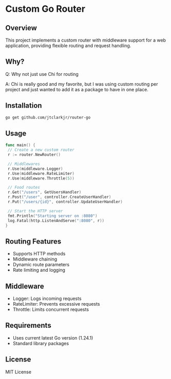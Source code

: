 # Custom Go Router

## Overview
This project implements a custom router with middleware support for a web application, providing flexible routing and request handling.

## Why?
Q: Why not just use Chi for routing

A: Chi is really good and my favorite, but I was using custom routing per project and just wanted to add it as a package to have in one place.

## Installation

```bash
go get github.com/jtclarkjr/router-go
```

## Usage

```go
func main() {
 // Create a new custom router
 r := router.NewRouter()

 // Middlewares
 r.Use(middleware.Logger)
 r.Use(middleware.RateLimiter)
 r.Use(middleware.Throttle(5))

 // Food routes
 r.Get("/users", GetUsersHandler)
 r.Post("/user", controller.CreateUserHandler)
 r.Put("/users/{id}", controller.UpdateUserHandler)

 // Start the HTTP server
 fmt.Println("Starting server on :8080")
 log.Fatal(http.ListenAndServe(":8080", r))
}
```

## Routing Features
- Supports HTTP methods
- Middleware chaining
- Dynamic route parameters
- Rate limiting and logging

## Middleware
- Logger: Logs incoming requests
- RateLimiter: Prevents excessive requests
- Throttle: Limits concurrent requests

## Requirements
- Uses current latest Go version (1.24.1)
- Standard library packages

## License
MIT License
